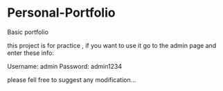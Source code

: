 # Personal-Portfolio
Basic portfolio

this project is for practice , if you want to use it go to the admin page and enter these info:

Username: admin
Password: admin1234

please fell free to suggest any modification...
